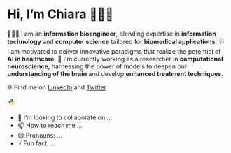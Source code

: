 # Hi, I’m Chiara 👋🏼😊

👩🏻‍💻 I am an **information bioengineer**, blending expertise in **information technology** and **computer science** tailored for **biomedical applications**.
🩺 I am motivated to deliver innovative paradigms that realize the potential of **AI in healthcare**. 
🧠 I'm currently working as a researcher in **computational neuroscience**, harnessing the power of models to deepen our **understanding of the brain** and develop **enhanced treatment techniques**.

🌐 Find me on [LinkedIn](https://www.linkedin.com/in/chiaraboscarino/) and [Twitter](https://x.com/i/flow/login?redirect_after_login=%2F30sca_)


<code><img height="20" alt="javascript" src="https://raw.githubusercontent.com/github/explore/80688e429a7d4ef2fca1e82350fe8e3517d3494d/topics/python/python.png"></code>



- 💞️ I’m looking to collaborate on ...
- 📫 How to reach me ...
- 😄 Pronouns: ...
- ⚡ Fun fact: ...

<!---
ChiaraBoscarino/ChiaraBoscarino is a ✨ special ✨ repository because its `README.md` (this file) appears on your GitHub profile.
You can click the Preview link to take a look at your changes.
--->
